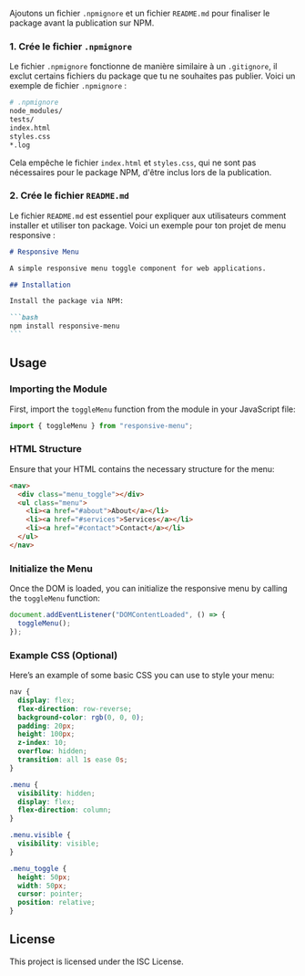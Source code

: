 Ajoutons un fichier `.npmignore` et un fichier `README.md` pour finaliser le package avant la publication sur NPM.

### 1. Crée le fichier `.npmignore`

Le fichier `.npmignore` fonctionne de manière similaire à un `.gitignore`, il exclut certains fichiers du package que tu ne souhaites pas publier. Voici un exemple de fichier `.npmignore` :

```bash
# .npmignore
node_modules/
tests/
index.html
styles.css
*.log
```

Cela empêche le fichier `index.html` et `styles.css`, qui ne sont pas nécessaires pour le package NPM, d'être inclus lors de la publication.

### 2. Crée le fichier `README.md`

Le fichier `README.md` est essentiel pour expliquer aux utilisateurs comment installer et utiliser ton package. Voici un exemple pour ton projet de menu responsive :

````md
# Responsive Menu

A simple responsive menu toggle component for web applications.

## Installation

Install the package via NPM:

```bash
npm install responsive-menu
```
````

## Usage

### Importing the Module

First, import the `toggleMenu` function from the module in your JavaScript file:

```javascript
import { toggleMenu } from "responsive-menu";
```

### HTML Structure

Ensure that your HTML contains the necessary structure for the menu:

```html
<nav>
  <div class="menu_toggle"></div>
  <ul class="menu">
    <li><a href="#about">About</a></li>
    <li><a href="#services">Services</a></li>
    <li><a href="#contact">Contact</a></li>
  </ul>
</nav>
```

### Initialize the Menu

Once the DOM is loaded, you can initialize the responsive menu by calling the `toggleMenu` function:

```javascript
document.addEventListener("DOMContentLoaded", () => {
  toggleMenu();
});
```

### Example CSS (Optional)

Here’s an example of some basic CSS you can use to style your menu:

```css
nav {
  display: flex;
  flex-direction: row-reverse;
  background-color: rgb(0, 0, 0);
  padding: 20px;
  height: 100px;
  z-index: 10;
  overflow: hidden;
  transition: all 1s ease 0s;
}

.menu {
  visibility: hidden;
  display: flex;
  flex-direction: column;
}

.menu.visible {
  visibility: visible;
}

.menu_toggle {
  height: 50px;
  width: 50px;
  cursor: pointer;
  position: relative;
}
```

## License

This project is licensed under the ISC License.

```

```
